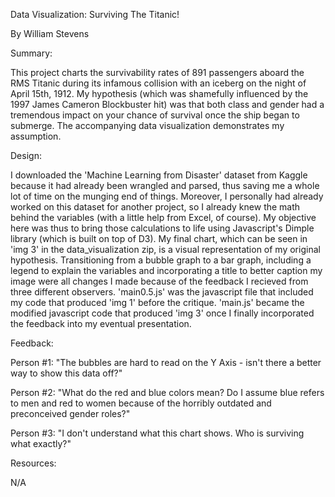 Data Visualization: Surviving The Titanic!

By William Stevens


Summary:

This project charts the survivability rates of 891 passengers aboard the RMS Titanic during its infamous collision with an iceberg on the night of April 15th, 1912. My hypothesis (which was shamefully influenced by the 1997 James Cameron Blockbuster hit) was that both class and gender had a tremendous impact on your chance of survival once the ship began to submerge. The accompanying data visualization demonstrates my assumption. 


Design:

I downloaded the 'Machine Learning from Disaster' dataset from Kaggle because it had already been wrangled and parsed, thus saving me a whole lot of time on the munging end of things. Moreover, I personally had already worked on this dataset for another project, so I already knew the math behind the variables (with a little help from Excel, of course). My objective here was thus to bring those calculations to life using Javascript's Dimple library (which is built on top of D3). My final chart, which can be seen in 'img 3' in the data_visualization zip, is a visual representation of my original hypothesis. Transitioning from a bubble graph to a bar graph, including a legend to explain the variables and incorporating a title to better caption my image were all changes I made because of the feedback I recieved from three different observers. 'main0.5.js' was the javascript file that included my code that produced 'img 1' before the critique. 'main.js' became the modified javascript code that produced 'img 3' once I finally incorporated the feedback into my eventual presentation. 


Feedback:

Person #1: "The bubbles are hard to read on the Y Axis - isn't there a better way to show this data off?"

Person #2: "What do the red and blue colors mean? Do I assume blue refers to men and red to women because of the horribly outdated and preconceived gender roles?"

Person #3: "I don't understand what this chart shows. Who is surviving what exactly?"


Resources:

N/A






